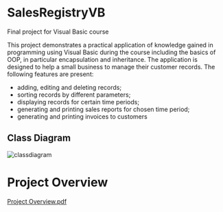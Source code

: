 # SalesRegistryVB
Final project for Visual Basic course

This project demonstrates a practical application of knowledge gained in programming using Visual Basic during the course including the basics of OOP, in particular encapsulation and inheritance.  The application is designed to help a small business to manage their customer records. The following features are present:
- adding, editing and deleting records; 
- sorting records by different parameters; 
- displaying records for certain time periods; 
- generating and printing sales reports for chosen time period; 
- generating and printing invoices to customers

## Class Diagram

![classdiagram](https://cloud.githubusercontent.com/assets/14193564/13039813/f79b732a-d39b-11e5-8a5d-9f35ed4cc502.png)

# Project Overview
[Project Overview.pdf](https://github.com/vanla/SalesRegistryVB/files/130098/Project.User.Manual.E.O.Regan.Pevchikh.pdf)


